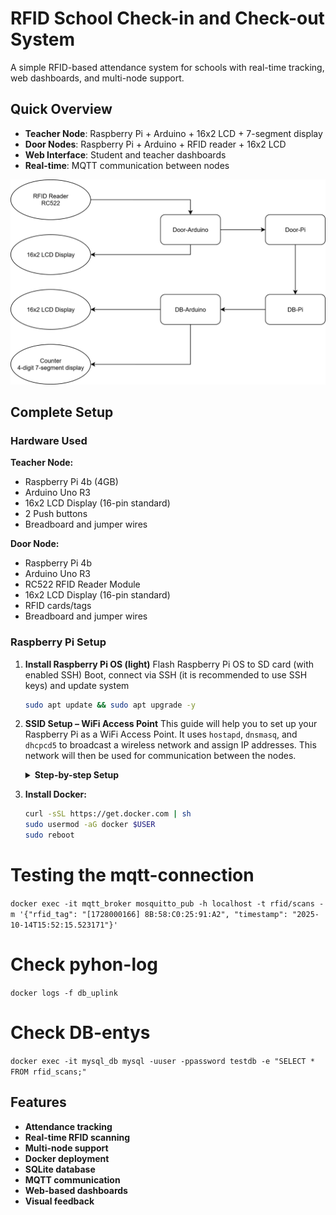 # RFID School Check-in and Check-out System

A simple RFID-based attendance system for schools with real-time tracking, web dashboards, and multi-node support.

## Quick Overview

- **Teacher Node**: Raspberry Pi + Arduino + 16x2 LCD + 7-segment display
- **Door Nodes**: Raspberry Pi + Arduino + RFID reader + 16x2 LCD  
- **Web Interface**: Student and teacher dashboards
- **Real-time**: MQTT communication between nodes

![Flowchart](./Flowchart.svg)

## Complete Setup

### Hardware Used

**Teacher Node:**
- Raspberry Pi 4b (4GB)
- Arduino Uno R3
- 16x2 LCD Display (16-pin standard)
- 2 Push buttons
- Breadboard and jumper wires

**Door Node:**
- Raspberry Pi 4b
- Arduino Uno R3 
- RC522 RFID Reader Module
- 16x2 LCD Display (16-pin standard)
- RFID cards/tags
- Breadboard and jumper wires

### Raspberry Pi Setup

1. **Install Raspberry Pi OS (light)**
    Flash Raspberry Pi OS to SD card (with enabled SSH)
    Boot, connect via SSH (it is recommended to use SSH keys) and update system
    ```bash
    sudo apt update && sudo apt upgrade -y
    ```

2. **SSID Setup – WiFi Access Point**
    This guide will help you to set up your Raspberry Pi as a WiFi Access Point. It uses `hostapd`, `dnsmasq`, and `dhcpcd5` to broadcast a wireless network and assign IP addresses. This network will then be used for communication between the nodes.

    <details>
    <summary><strong>Step-by-step Setup</strong></summary>

    #### 1. Enable WiFi Interface

    Unblock the WiFi interface:
    ```bash
    sudo rfkill unblock wifi
    ```

    #### 2. Install Required Packages

    Install the necessary services:
    ```bash
    sudo apt install hostapd dnsmasq dhcpcd5
    ```
    **Package overview:**
    * `hostapd`: Broadcasts the wireless network (SSID).
    * `dnsmasq`: Provides DHCP and DNS services.
    * `dhcpcd5`: Used to assign a static IP address.
    **Enable the services:**
    ```bash
    sudo systemctl unmask hostapd
    sudo systemctl enable hostapd
    sudo systemctl enable dnsmasq
    sudo systemctl enable dhcpcd5
    ```

    #### 3. Configure `hostapd` (WiFi Access Point)

    Create the main configuration file:
    ```bash
    sudo vi /etc/hostapd/hostapd.conf
    ```
    Paste the following content (adjust `ssid` and `wpa_passphrase`):
    ```ini
    interface=wlan0
    driver=nl80211
    ssid=SSID
    hw_mode=g
    channel=6
    wmm_enabled=0
    macaddr_acl=0
    auth_algs=1
    ignore_broadcast_ssid=0
    wpa=2
    wpa_passphrase=PASSWORD
    wpa_key_mgmt=WPA-PSK
    rsn_pairwise=CCMP
    ```
    Tell the system where to find this configuration:
    ```bash
    sudo vi /etc/default/hostapd
    ```
    ```ini
    DAEMON_CONF="/etc/hostapd/hostapd.conf"
    ```

    #### 4. Configure `dnsmasq` (DHCP Server)

    Backup the original config and create a new one:
    ```bash
    sudo mv /etc/dnsmasq.conf /etc/dnsmasq.conf.orig
    sudo vi /etc/dnsmasq.conf
    ```
    Add the following:
    ```ini
    interface=wlan0
    dhcp-range=192.168.4.2,192.168.4.20,255.255.255.0,24h
    ```

    #### 5. Set Static IP for wlan0

    Edit the `dhcpcd` config:
    ```bash
    sudo vi /etc/dhcpcd.conf
    ```
    Add this to the end of the file:
    ```ini
    interface wlan0
        static ip_address=192.168.4.1/24
        nohook wpa_supplicant
    ```
    
    #### 6. Start Services

    Now restart/start the services:
    ```bash
    sudo systemctl restart dhcpcd
    sudo systemctl start hostapd
    sudo systemctl start dnsmasq
    ```

    #### Summary

    * Your device will now broadcast a WiFi network named `SSID`.
    * Connect using the password `PASSWORD`.
    * The Access Point’s IP address is `192.168.4.1`.

    * You may need to adjust firewall or network settings depending on your system.
    * Make sure `wlan0` is the correct interface. Check with `ip link` or `iwconfig`.
    </details>

3. **Install Docker:**
    ```bash
    curl -sSL https://get.docker.com | sh
    sudo usermod -aG docker $USER
    sudo reboot
    ```

# Testing the mqtt-connection
`docker exec -it mqtt_broker mosquitto_pub -h localhost -t rfid/scans -m '{"rfid_tag": "[1728000166] 8B:58:C0:25:91:A2", "timestamp": "2025-10-14T15:52:15.523171"}'`

# Check pyhon-log
`docker logs -f db_uplink`

# Check DB-entys
`docker exec -it mysql_db mysql -uuser -ppassword testdb -e "SELECT * FROM rfid_scans;"`


## Features

- **Attendance tracking**
- **Real-time RFID scanning**
- **Multi-node support**
- **Docker deployment**
- **SQLite database**
- **MQTT communication**
- **Web-based dashboards**
- **Visual feedback**
